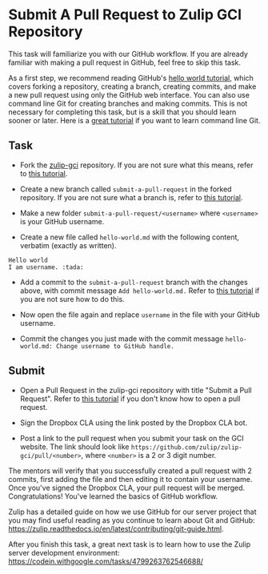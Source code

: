 # Submit A Pull Request to Zulip GCI Repository

This task will familiarize you with our GitHub workflow.  If you
are already familiar with making a pull request in GitHub, feel free
to skip this task.

As a first step, we recommend reading GitHub's
[hello world tutorial](https://guides.github.com/activities/hello-world/), which covers
forking a repository, creating a branch, creating commits, and make a new pull request
using only the GitHub web interface. You can also use command line Git for creating
branches and making commits. This is not necessary for completing this
task, but is a skill that you should learn sooner or later. Here is a
[great tutorial](https://try.github.io) if you want to learn command line Git.

## Task

* Fork the [zulip-gci](https://github.com/zulip/zulip-gci) repository.
If you are not sure what this means, refer to [this tutorial](https://guides.github.com/activities/forking/#fork).

* Create a new branch called `submit-a-pull-request` in the forked repository.
If you are not sure what a branch is, refer to [this tutorial](https://guides.github.com/activities/hello-world/#branch).

* Make a new folder `submit-a-pull-request/<username>` where `<username>` is your GitHub username.

* Create a new file called `hello-world.md` with the following
content, verbatim (exactly as written).

```
Hello world
I am username. :tada:
```

* Add a commit to the `submit-a-pull-request` branch with the changes above,
with commit message `Add hello-world.md.`
Refer to
[this tutorial](https://guides.github.com/activities/hello-world/#commit)
if you are not sure how to do this.

* Now open the file again and replace `username` in the file with your
  GitHub username.

* Commit the changes you just made with the commit message
`hello-world.md: Change username to GitHub handle.`

## Submit

* Open a Pull Request in the zulip-gci repository with title "Submit a Pull Request".
  Refer to [this tutorial](https://guides.github.com/activities/hello-world/#pr)
  if you don't know how to open a pull request.

* Sign the Dropbox CLA using the link posted by the Dropbox CLA bot.

* Post a link to the pull request when you submit your task on the GCI
  website. The link should look like
  `https://github.com/zulip/zulip-gci/pull/<number>`, where `<number>` is a 2 or
  3 digit number.

The mentors will verify that you successfully created a pull request
with 2 commits, first adding the file and then editing it to contain
your username.  Once you've signed the Dropbox CLA, your pull request
will be merged. Congratulations!  You've learned the basics of GitHub
workflow.

Zulip has a detailed guide on how we use GitHub for our server project
that you may find useful reading as you continue to learn about Git and
GitHub: https://zulip.readthedocs.io/en/latest/contributing/git-guide.html.

After you finish this task, a great next task is to learn how to use
the Zulip server development environment:
https://codein.withgoogle.com/tasks/4799263762546688/
